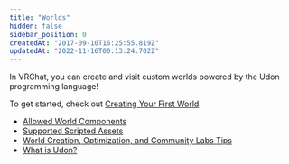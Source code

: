```yaml
---
title: "Worlds"
hidden: false
sidebar_position: 0
createdAt: "2017-09-10T16:25:55.819Z"
updatedAt: "2022-11-16T00:13:24.702Z"
---
```

In VRChat, you can create and visit custom worlds powered by the Udon programming language!

To get started, check out [Creating Your First World](/worlds/creating-your-first-world).

- [Allowed World Components](/worlds/whitelisted-world-components) 
- [Supported Scripted Assets](/worlds/supported-assets) 
- [World Creation, Optimization, and Community Labs Tips](/worlds/submitting-a-world-to-be-made-public)
- [What is Udon?](/worlds/udon)
